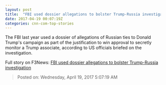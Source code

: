 ```yaml
---
layout: post
title:  "FBI used dossier allegations to bolster Trump-Russia investigation"
date: 2017-04-19 00:07:19Z
categories: cnn-com-top-stories
---
```


The FBI last year used a dossier of allegations of Russian ties to Donald Trump's campaign as part of the justification to win approval to secretly monitor a Trump associate, according to US officials briefed on the investigation.


Full story on F3News: [FBI used dossier allegations to bolster Trump-Russia investigation](http://www.f3nws.com/n/MZUpKF)

> Posted on: Wednesday, April 19, 2017 5:07:19 AM
